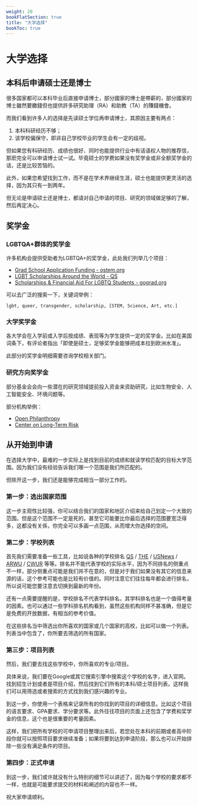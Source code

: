 ```yaml
---
weight: 20
bookFlatSection: true
title: "大学选择"
bookToc: true
---
```


# 大学选择

## 本科后申请硕士还是博士

很多国家都可以本科毕业后直接申请博士，部分國家的博士是帶薪的，部分國家的博士雖然要繳錢但也提供許多研究助理（RA）和助教（TA）的賺錢機會。

而我们看到许多人的选择是先读硕士学位再申请博士，其原因主要有两点：
1. 本科科研经历不够；
2. 该学校偏保守，即非自己学校毕业的学生会有一定的歧视。

但如果您有科研经历、成绩也很好、同时也能提供行业中有话语权人物的推荐信，那麽完全可以申请博士试一试。毕竟硕士的学费如果没有奖学金或非全额奖学金的话，还是比较苦恼的。

此外，如果您希望找到工作，而不是在学术界继续生涯，硕士也能提供更灵活的选择，因为其只有一到两年。

但无论是申请硕士还是博士，都请对自己申请的项目、研究的领域做足够的了解，然后再定决心。

## 奖学金

### LGBTQA+群体的奖学金

许多机构会提供受助者为LGBTQA+的奖学金，此处我们列举几个项目：

- [Grad School Application Funding - ostem.org](https://www.ostem.org/page/grad-app-funding)
- [LGBT Scholarships Around the World - QS](https://www.topuniversities.com/student-info/scholarship-advice/lgbt-scholarships-around-world)
- [Scholarships & Financial Aid For LGBTQ Students - gograd.org](https://www.gograd.org/financial-aid/scholarships/lgbtq)

可以去广泛的搜索一下，关键词举例：

```lgbt, queer, transgender, scholarship, [STEM, Science, Art, etc.]```

### 大学奖学金

各大学会在入学前或入学后按成绩、表现等为学生提供一定的奖学金。比如在美国词条下，有评论者指出「即使是硕士，足够奖学金能够把成本拉到欧洲水准」。

此部分的奖学金明细需要咨询学校相关部门。

### 研究方向奖学金

部分基金会会向一些潜在的研究领域提前投入资金来资助研究，比如生物安全、人工智能安全、环境问题等。

部分机构举例：

- [Open Philanthropy](https://www.openphilanthropy.org/)
- [Center on Long-Term Risk](https://longtermrisk.org/)

## 从开始到申请

在选择大学中，最难的一步实际上是找到目前的成绩和就读学校匹配的目标大学范围。因为我们没有经验告诉我们哪一个范围是我们所匹配的。

但除开这一步，我们还是能够完成相当一部分工作的。

### 第一步：选出国家范围

这一步主观性比较强，你可以结合我们的国家和地区介绍来给自己划定一个大致的范围。但是这个范围不一定是死的，甚至它可能要比你最后选择的范围要宽泛得多，这都没有关係，你完全可以多画一点范围，从而增大你选择的空间。

### 第二步：学校列表

首先我们需要准备一些工具，比如说各种的学校排名
[QS](https://www.topuniversities.com/university-rankings) / 
[THE](https://www.timeshighereducation.com/world-university-rankings) / 
[USNews](https://www.usnews.com/education/best-global-universities/rankings) / 
[ARWU](https://www.shanghairanking.cn/rankings/arwu/2022) / 
[CWUR](https://cwur.org/) 
等等。排名并不能代表学校的实际水平，因为不同排名的侧重点不一样，部分侧重点可能是我们并不在意的，但是对于我们如果没有其它的信息来源的话，这个参考可能也是比较有价值的。同时注意它们往往每年都会进行排名，所以说可能您要注意去切换到最新的年份。

还有一点需要提醒的是，学校排名不代表学科排名，其学科排名也是一个值得考量的因素。也可以通过一些学科排名机构看到，虽然这些机构同样不甚准确，但是它是免费的开放数据，有相当的参考价值。

在这些排名当中筛选出你所喜欢的国家或几个国家的高校，比如可以做一个列表。列表当中包含了，你所要去筛选的所有国家。

### 第三步：项目列表

然后，我们要去找这些学校中，你所喜欢的专业/项目。

具体来说，我们要在Google或其它搜索引擎中搜索这个学校的名字，进入官网。找到招生计划或者是项目介绍，然后找到它们所有的本科/硕士项目列表。这样我们可以用筛选或者搜索的方式找到我们感兴趣的专业。

到这一步，你使用一个表格来记录所有的你找到的项目的详细信息。比如这个项目的语言要求、GPA要求、学分要求等。此外往往项目的页面上还包含了学费和奖学金的信息，这个也是很重要的考量因素。

这样，我们把所有学校的可申请项目整理出来后，若您处在本科的前期或者高中阶段你就可以按照项目要求继续准备；如果将要到达到申请阶段，那么也可以开始排除一些没有满足条件的项目。

### 第四步：正式申请

到这一步，我们或许就没有什么特别的细节可以讲述了，因为每个学校的要求都不一样，也就是可能要求提交的材料和阐述的内容也不一样。

祝大家申请顺利。